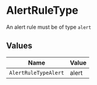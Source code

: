 # AlertRuleType

An alert rule must be of type `alert`


## Values

| Name                 | Value                |
| -------------------- | -------------------- |
| `AlertRuleTypeAlert` | alert                |